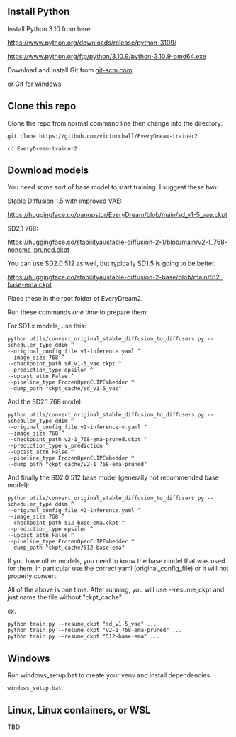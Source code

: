 ## Install Python

Install Python 3.10 from here:

https://www.python.org/downloads/release/python-3109/

https://www.python.org/ftp/python/3.10.9/python-3.10.9-amd64.exe

Download and install Git from [git-scm.com](https://git-scm.com/).

or [Git for windows](https://gitforwindows.org/)

## Clone this repo
Clone the repo from normal command line then change into the directory:

    git clone https://github.com/victorchall/EveryDream-trainer2

    cd EveryDream-trainer2

## Download models

You need some sort of base model to start training.  I suggest these two:

Stable Diffusion 1.5 with improved VAE:

https://huggingface.co/panopstor/EveryDream/blob/main/sd_v1-5_vae.ckpt

SD2.1 768:

https://huggingface.co/stabilityai/stable-diffusion-2-1/blob/main/v2-1_768-nonema-pruned.ckpt

You can use SD2.0 512 as well, but typically SD1.5 is going to be better.

https://huggingface.co/stabilityai/stable-diffusion-2-base/blob/main/512-base-ema.ckpt

Place these in the root folder of EveryDream2.

Run these commands *one time* to prepare them:

For SD1.x models, use this:

    python utils/convert_original_stable_diffusion_to_diffusers.py --scheduler_type ddim ^
    --original_config_file v1-inference.yaml ^
    --image_size 768 ^
    --checkpoint_path sd_v1-5_vae.ckpt ^
    --prediction_type epsilon ^
    --upcast_attn False ^
    --pipeline_type FrozenOpenCLIPEmbedder ^
    --dump_path "ckpt_cache/sd_v1-5_vae"

And the SD2.1 768 model:

    python utils/convert_original_stable_diffusion_to_diffusers.py --scheduler_type ddim ^
    --original_config_file v2-inference-v.yaml ^
    --image_size 768 ^
    --checkpoint_path v2-1_768-ema-pruned.ckpt ^
    --prediction_type v_prediction ^
    --upcast_attn False ^
    --pipeline_type FrozenOpenCLIPEmbedder ^
    --dump_path "ckpt_cache/v2-1_768-ema-pruned"

And finally the SD2.0 512 base model (generally not recommended base model):

    python utils/convert_original_stable_diffusion_to_diffusers.py --scheduler_type ddim ^
    --original_config_file v2-inference.yaml ^
    --image_size 768 ^
    --checkpoint_path 512-base-ema.ckpt ^
    --prediction_type epsilon ^
    --upcast_attn False ^
    --pipeline_type FrozenOpenCLIPEmbedder ^
    --dump_path "ckpt_cache/512-base-ema"

If you have other models, you need to know the base model that was used for them, in particular use the correct yaml (original_config_file) or it will not properly convert.

All of the above is one time.  After running, you will use --resume_ckpt and just name the file without "ckpt_cache"

ex.

    python train.py --resume_ckpt "sd_v1-5_vae" ...
    python train.py --resume_ckpt "v2-1_768-ema-pruned" ...
    python train.py --resume_ckpt "512-base-ema" ...

## Windows


Run windows_setup.bat to create your venv and install dependencies.

    windows_setup.bat


## Linux, Linux containers, or WSL

TBD

